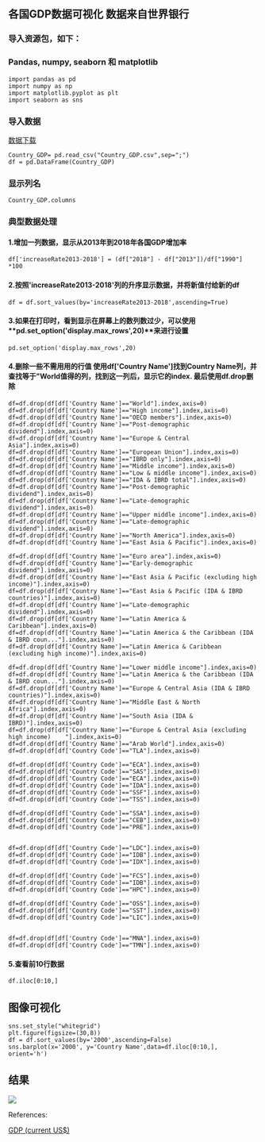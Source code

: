 ## 各国GDP数据可视化  数据来自世界银行

### 导入资源包，如下：
### Pandas, numpy, seaborn 和  matplotlib

```{python}
import pandas as pd
import numpy as np
import matplotlib.pyplot as plt
import seaborn as sns
```

### 导入数据

[数据下载](https://github.com/LIU-HONGYANG/python/blob/master/GDP/Country_GDP.csv)

```{python}
Country_GDP= pd.read_csv("Country_GDP.csv",sep=";")
df = pd.DataFrame(Country_GDP)
```

### 显示列名

```{python}
Country_GDP.columns
```

### 典型数据处理

#### 1.增加一列数据，显示从2013年到2018年各国GDP增加率

```{python}
df['increaseRate2013-2018'] = (df["2018"] - df["2013"])/df["1990"] *100
```

#### 2.按照'increaseRate2013-2018'列的升序显示数据，并将新值付给新的df

```{python}
df = df.sort_values(by='increaseRate2013-2018',ascending=True)
```

#### 3.如果在打印时，看到显示在屏幕上的数列数过少，可以使用**pd.set_option('display.max_rows',20)**来进行设置

```{python}
pd.set_option('display.max_rows',20)
```

#### 4.删除一些不需用用的行值 使用df['Country Name']找到Country Name列，并查找等于"World值得的列，找到这一列后，显示它的index. 最后使用df.drop删除

```{python}
df=df.drop(df[df['Country Name']=="World"].index,axis=0)
df=df.drop(df[df['Country Name']=="High income"].index,axis=0)
df=df.drop(df[df['Country Name']=="OECD members"].index,axis=0)
df=df.drop(df[df['Country Name']=="Post-demographic dividend"].index,axis=0)
df=df.drop(df[df['Country Name']=="Europe & Central Asia"].index,axis=0)
df=df.drop(df[df['Country Name']=="European Union"].index,axis=0)
df=df.drop(df[df['Country Name']=="IBRD only"].index,axis=0)
df=df.drop(df[df['Country Name']=="Middle income"].index,axis=0)
df=df.drop(df[df['Country Name']=="Low & middle income"].index,axis=0)
df=df.drop(df[df['Country Name']=="IDA & IBRD total"].index,axis=0)
df=df.drop(df[df['Country Name']=="Post-demographic dividend"].index,axis=0)
df=df.drop(df[df['Country Name']=="Late-demographic dividend"].index,axis=0)
df=df.drop(df[df['Country Name']=="Upper middle income"].index,axis=0)
df=df.drop(df[df['Country Name']=="Late-demographic dividend"].index,axis=0)
df=df.drop(df[df['Country Name']=="North America"].index,axis=0)
df=df.drop(df[df['Country Name']=="East Asia & Pacific"].index,axis=0)

df=df.drop(df[df['Country Name']=="Euro area"].index,axis=0)
df=df.drop(df[df['Country Name']=="Early-demographic dividend"].index,axis=0)
df=df.drop(df[df['Country Name']=="East Asia & Pacific (excluding high income)"].index,axis=0)
df=df.drop(df[df['Country Name']=="East Asia & Pacific (IDA & IBRD countries)"].index,axis=0)
df=df.drop(df[df['Country Name']=="Late-demographic dividend"].index,axis=0)
df=df.drop(df[df['Country Name']=="Latin America & Caribbean"].index,axis=0)
df=df.drop(df[df['Country Name']=="Latin America & the Caribbean (IDA & IBRD coun..."].index,axis=0)
df=df.drop(df[df['Country Name']=="Latin America & Caribbean (excluding high income)"].index,axis=0)

df=df.drop(df[df['Country Name']=="Lower middle income"].index,axis=0)
df=df.drop(df[df['Country Name']=="Latin America & the Caribbean (IDA & IBRD coun..."].index,axis=0)
df=df.drop(df[df['Country Name']=="Europe & Central Asia (IDA & IBRD countries)"].index,axis=0)
df=df.drop(df[df['Country Name']=="Middle East & North Africa"].index,axis=0)
df=df.drop(df[df['Country Name']=="South Asia (IDA & IBRD)"].index,axis=0)
df=df.drop(df[df['Country Name']=="Europe & Central Asia (excluding high income)	"].index,axis=0)
df=df.drop(df[df['Country Name']=="Arab World"].index,axis=0)
df=df.drop(df[df['Country Code']=="TLA"].index,axis=0)

df=df.drop(df[df['Country Code']=="ECA"].index,axis=0)
df=df.drop(df[df['Country Code']=="SAS"].index,axis=0)
df=df.drop(df[df['Country Code']=="ECA"].index,axis=0)
df=df.drop(df[df['Country Code']=="IDA"].index,axis=0)
df=df.drop(df[df['Country Code']=="SSF"].index,axis=0)
df=df.drop(df[df['Country Code']=="TSS"].index,axis=0)

df=df.drop(df[df['Country Code']=="SSA"].index,axis=0)
df=df.drop(df[df['Country Code']=="CEB"].index,axis=0)
df=df.drop(df[df['Country Code']=="PRE"].index,axis=0)


df=df.drop(df[df['Country Code']=="LDC"].index,axis=0)
df=df.drop(df[df['Country Code']=="IDB"].index,axis=0)
df=df.drop(df[df['Country Code']=="IDX"].index,axis=0)

df=df.drop(df[df['Country Code']=="FCS"].index,axis=0)
df=df.drop(df[df['Country Code']=="IDB"].index,axis=0)
df=df.drop(df[df['Country Code']=="HPC"].index,axis=0)

df=df.drop(df[df['Country Code']=="OSS"].index,axis=0)
df=df.drop(df[df['Country Code']=="SST"].index,axis=0)
df=df.drop(df[df['Country Code']=="LIC"].index,axis=0)


df=df.drop(df[df['Country Code']=="MNA"].index,axis=0)
df=df.drop(df[df['Country Code']=="TMN"].index,axis=0)

```

#### 5.查看前10行数据

```{python}
df.iloc[0:10,]
```

## 图像可视化

```{}
sns.set_style("whitegrid")
plt.figure(figsize=(30,8))
df = df.sort_values(by='2000',ascending=False)
sns.barplot(x='2000', y='Country Name',data=df.iloc[0:10,], orient='h')
```

## 结果

![](https://tva1.sinaimg.cn/large/006tNbRwgy1ga2463hr60j31df0daq33.jpg)

References:

[GDP (current US$)](https://data.worldbank.org/indicator/ny.gdp.mktp.cd)